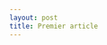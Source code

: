 ```yaml
---
layout: post
title: Premier article
---
```


<!-- Bonjour,

Un jour je partagerai une expérience ici.

Aujourd'hui j'ai mis en place ce blog très rapidement avec Github pages et Jekyll dans le but de ne pas paniquer le jour ou je voudrais créer un blog.
Je pense que ce jour arrivera et j’espère, très bientôt.

Thanks [Barry Clark](https://www.smashingmagazine.com/2014/08/build-blog-jekyll-github-pages/).

Prochaine étape : donner un peu de personnalité au site tout en gardant en tête la [présentation](http://marieguillaumet.com/design-de-soi-paris-web-2015/?utm_content=buffer4990b&utm_medium=social&utm_source=facebook.com&utm_campaign=buffer ) toute douce et toute fraîche de [Marie Guillaumet](https://twitter.com/kReEsTaL) sur le design de soi.

Un jour je partagerai une expérience ici.

A bientôt !

Adhellie -->
